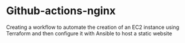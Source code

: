 # Github-actions-nginx
Creating a workflow to automate the creation of an EC2 instance using Terraform and then configure it with Ansible to host a static website
